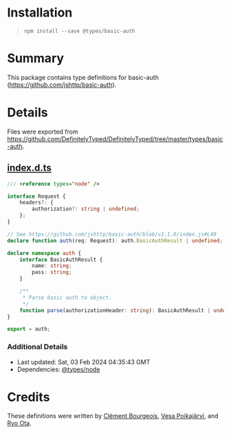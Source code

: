 # Installation
> `npm install --save @types/basic-auth`

# Summary
This package contains type definitions for basic-auth (https://github.com/jshttp/basic-auth).

# Details
Files were exported from https://github.com/DefinitelyTyped/DefinitelyTyped/tree/master/types/basic-auth.
## [index.d.ts](https://github.com/DefinitelyTyped/DefinitelyTyped/tree/master/types/basic-auth/index.d.ts)
````ts
/// <reference types="node" />

interface Request {
    headers?: {
        authorization?: string | undefined;
    };
}

// See https://github.com/jshttp/basic-auth/blob/v1.1.0/index.js#L49
declare function auth(req: Request): auth.BasicAuthResult | undefined;

declare namespace auth {
    interface BasicAuthResult {
        name: string;
        pass: string;
    }

    /**
     * Parse basic auth to object.
     */
    function parse(authorizationHeader: string): BasicAuthResult | undefined;
}

export = auth;

````

### Additional Details
 * Last updated: Sat, 03 Feb 2024 04:35:43 GMT
 * Dependencies: [@types/node](https://npmjs.com/package/@types/node)

# Credits
These definitions were written by [Clément Bourgeois](https://github.com/moonpyk), [Vesa Poikajärvi](https://github.com/vesse), and [Ryo Ota](https://github.com/nwtgck).
